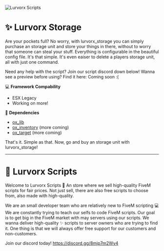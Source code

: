 ![Lurvorx Scripts](https://r2.fivemanage.com/wzlj71mzMVF3Y2yG2tMKq/images/Lurvorx_Scripts_Banner_Banger.jpg)
# ✨ Lurvorx Storage
Are your pockets full? No worry, with lurvorx_storage you can simply purchase an storage unit and store your things in there, without to worry that someone can steal your stuff. Everything is configurable in the beautiful config file. It's that simple. It's even eaiser to delete a players storage unit, all with just one command.

Need any help with the script? Join our script discord down below!
Wanna see a preview before using? Find it here: Coming soon :(

💻 **Framework Compability**
- ESX Legacy
- Working on more!

💎 **Dependencies**
- [ox_lib](https://github.com/overextended/ox_lib)
- [ox_inventory](https://github.com/overextended/ox_inventory) (more coming)
- [ox_target](https://github.com/overextended/ox_target) (more coming)

That's it. Simple as that. Now, go and buy an storage unit with lurvorx_storage!

---
# 💪 Lurvorx Scripts
Welcome to Lurvorx Scripts 👋 An store where we sell high-quality FiveM scripts for fair prices. Not just sell, there are also free scripts to choose from, also made with high-quality.

We are an small developer team who are relatively new to FiveM scripting 💻 We are constantly trying to teach our selfs to code FiveM scripts. Our goal is to get big in the FiveM market with may servers using our scripts. We wanna deliver high-quality ✨ scripts to server owners who are trying to find it. One thing is that we will always offer free support for our customers and non-customers.

Join our discord today!
https://discord.gg/8mjp7m2Wy4
